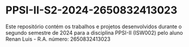 # PPSI-II-S2-2024-2650832413023
Este repositório contém os trabalhos e projetos desenvolvidos durante o segundo semestre de 2024 para a disciplina PPSI-II (ISW002) pelo aluno Renan Luis - R.A. número: 2650832413023
